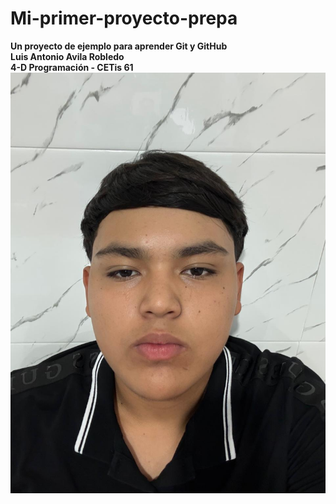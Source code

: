 # Mi-primer-proyecto-prepa
**Un proyecto de ejemplo para aprender Git y GitHub**  
**Luis Antonio Avila Robledo**  
**4-D Programación - CETis 61**
![Mi foto](mi-foto.jpg.jpeg)




